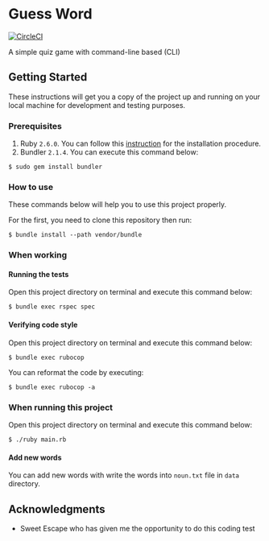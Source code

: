 # Guess Word

[![CircleCI](https://circleci.com/gh/mughieams/guess-word/tree/master.svg?style=svg)](https://circleci.com/gh/mughieams/guess-word/tree/master)

A simple quiz game with command-line based (CLI)

## Getting Started

These instructions will get you a copy of the project up and running on your local machine for development and testing purposes.

### Prerequisites

1. Ruby `2.6.0`. You can follow this [instruction](https://www.ruby-lang.org/en/documentation/installation/) for the installation procedure.
2. Bundler `2.1.4`. You can execute this command below:
```console
$ sudo gem install bundler
```

### How to use

These commands below will help you to use this project properly.

For the first, you need to clone this repository then run:

```
$ bundle install --path vendor/bundle
```
### When working

#### Running the tests

Open this project directory on terminal and execute this command below:

```console
$ bundle exec rspec spec
```

#### Verifying code style

Open this project directory on terminal and execute this command below:

```console
$ bundle exec rubocop 
```

You can reformat the code by executing:

```console
$ bundle exec rubocop -a
```

### When running this project

Open this project directory on terminal and execute this command below:

```console
$ ./ruby main.rb
```
#### Add new words

You can add new words with write the words into `noun.txt` file in `data` directory. 

## Acknowledgments

* Sweet Escape who has given me the opportunity to do this coding test
